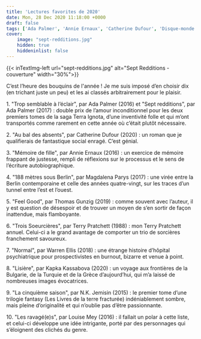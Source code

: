```yaml
---
title: 'Lectures favorites de 2020'
date: Mon, 28 Dec 2020 11:18:00 +0000
draft: false
tags: ['Ada Palmer', 'Annie Ernaux', 'Catherine Dufour', 'Disque-monde', 'Kapka Kassabova', 'Listes', 'Louise Mey', 'Magdalena Parys', 'N.K. Jemisin', 'Non-fiction', 'Polar', 'Roman', 'SFFF', 'Terra Ignota', 'Terry Pratchett', 'Thomas Gunzig', 'Warren Ellis']
cover: 
    image: "sept-redditions.jpg"
    hidden: true
    hiddeninlist: false
---
```


{{< inTextImg-left url="sept-redditions.jpg" alt="Sept Redditions - couverture" width="30%">}} 

C’est l’heure des bouquins de l'année ! Je me suis imposé d’en choisir dix (en trichant juste un peu) et les ai classés arbitrairement pour le plaisir.

1\. "Trop semblable à l’éclair", par Ada Palmer (2016) et "Sept redditions", par Ada Palmer (2017) : double prix de l’amour inconditionnel pour les deux premiers tomes de la saga Terra Ignota, d’une inventivité folle et qui m’ont transportés comme rarement en cette année où c’était plutôt nécessaire.

2\. "Au bal des absents", par Catherine Dufour (2020) : un roman que je qualifierais de fantastique social enragé. C’est génial.

3\. "Mémoire de fille", par Annie Ernaux (2016) : un exercice de mémoire frappant de justesse, rempli de réflexions sur le processus et le sens de l’écriture autobiographique.

4\. "188 mètres sous Berlin", par Magdalena Parys (2017) : une virée entre la Berlin contemporaine et celle des années quatre-vingt, sur les traces d’un tunnel entre l’est et l’ouest.

5\. "Feel Good", par Thomas Gunzig (2019) : comme souvent avec l’auteur, il y est question de désespoir et de trouver un moyen de s’en sortir de façon inattendue, mais flamboyante.

6\. "Trois Soeurcières", par Terry Pratchett (1988) : mon Terry Pratchett annuel. Celui-ci a le grand avantage de comporter un trio de sorcières franchement savoureux.

7\. "Normal", par Warren Ellis (2018) : une étrange histoire d’hôpital psychiatrique pour prospectivistes en burnout, bizarre et venue à point.

8\. "Lisière", par Kapka Kassabova (2020) : un voyage aux frontières de la Bulgarie, de la Turquie et de la Grèce d’aujourd’hui, qui m’a laissé de nombreuses images évocatrices.

9\. "La cinquième saison", par N.K. Jemisin (2015) : le premier tome d’une trilogie fantasy (Les Livres de la terre fracturée) indéniablement sombre, mais pleine d’originalité et qui n’oublie pas d’être passionnante.

10\. "Les ravagé(e)s", par Louise Mey (2016) : il fallait un polar à cette liste, et celui-ci développe une idée intrigante, porté par des personnages qui s’éloignent des clichés du genre.